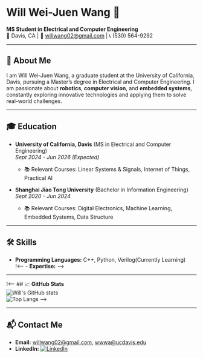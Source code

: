 # **Will Wei-Juen Wang** 🌟  
**MS Student in Electrical and Computer Engineering**  
📍 Davis, CA | 📧 willwang02@gmail.com | 📞 (530) 564-9292  

---

## 👋 **About Me**  
I am Will Wei-Juen Wang, a graduate student at the University of California, Davis, pursuing a Master’s degree in Electrical and Computer Engineering. I am passionate about **robotics**, **computer vision**, and **embedded systems**, constantly exploring innovative technologies and applying them to solve real-world challenges.

---

## 🎓 **Education**  
- **University of California, Davis** (MS in Electrical and Computer Engineering)  
  *Sept 2024 - Jun 2026 (Expected)*  
  - 📚 Relevant Courses: Linear Systems & Signals, Internet of Things, Practical AI  

- **Shanghai Jiao Tong University** (Bachelor in Information Engineering)  
  *Sept 2020 - Jun 2024*  
  - 📚 Relevant Courses: Digital Electronics, Machine Learning, Embedded Systems, Data Structure  

---

## 🛠️ **Skills**  
- **Programming Languages:** C++, Python, Verilog(Currently Learning)  
!<-- - **Expertise:** --> 

---

!<-- ## 📈 **GitHub Stats**  
![Will's GitHub stats](https://github-readme-stats.vercel.app/api?username=your-username&show_icons=true&theme=radical)  
![Top Langs](https://github-readme-stats.vercel.app/api/top-langs/?username=your-username&layout=compact&theme=radical) -->

---

## 📬 **Contact Me**  
- **Email:** willwang02@gmail.com, wwwa@ucdavis.edu  
- **LinkedIn:** [![LinkedIn](https://img.shields.io/badge/LinkedIn-Profile-blue)](www.linkedin.com/in/willwang02)  
